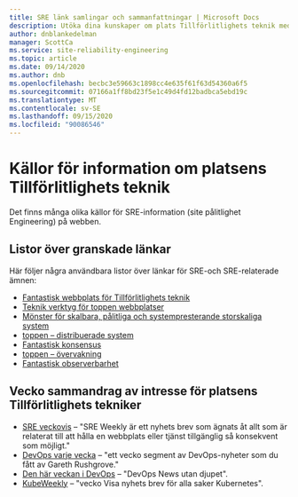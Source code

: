 ```yaml
---
title: SRE länk samlingar och sammanfattningar | Microsoft Docs
description: Utöka dina kunskaper om plats Tillförlitlighets teknik med dessa resurser
author: dnblankedelman
manager: ScottCa
ms.service: site-reliability-engineering
ms.topic: article
ms.date: 09/14/2020
ms.author: dnb
ms.openlocfilehash: becbc3e59663c1898cc4e635f61f63d54360a6f5
ms.sourcegitcommit: 07166a1ff8bd23f5e1c49d4fd12badbca5ebd19c
ms.translationtype: MT
ms.contentlocale: sv-SE
ms.lasthandoff: 09/15/2020
ms.locfileid: "90086546"
---
```

# <a name="sources-for-site-reliability-engineering-information"></a>Källor för information om platsens Tillförlitlighets teknik

Det finns många olika källor för SRE-information (site pålitlighet Engineering) på webben.

## <a name="curated-link-lists"></a>Listor över granskade länkar

Här följer några användbara listor över länkar för SRE-och SRE-relaterade ämnen:

* [Fantastisk webbplats för Tillförlitlighets teknik](https://github.com/dastergon/awesome-sre)
* [Teknik verktyg för toppen webbplatser](https://github.com/SquadcastHub/awesome-sre-tools)
* [Mönster för skalbara, pålitliga och systempresterande storskaliga system](http://awesome-scalability.com)
* [toppen – distribuerade system](https://github.com/theanalyst/awesome-distributed-systems)
* [Fantastisk konsensus](https://github.com/dgryski/awesome-consensus)
* [toppen – övervakning](https://github.com/crazy-canux/awesome-monitoring)
* [Fantastisk observerbarhet](https://github.com/adriannovegil/awesome-observability)

## <a name="weekly-digests-of-interest-to-site-reliability-engineers"></a>Vecko sammandrag av intresse för platsens Tillförlitlighets tekniker

* [SRE veckovis](https://sreweekly.com) – "SRE Weekly är ett nyhets brev som ägnats åt allt som är relaterat till att hålla en webbplats eller tjänst tillgänglig så konsekvent som möjligt."
* [DevOps varje vecka](https://www.devopsweekly.com) – "ett vecko segment av DevOps-nyheter som du fått av Gareth Rushgrove."
* [Den här veckan i DevOps](https://thisweekindevops.com) – "DevOps News utan djupet".
* [KubeWeekly](https://kubeweekly.io) – "vecko Visa nyhets brev för alla saker Kubernetes".

